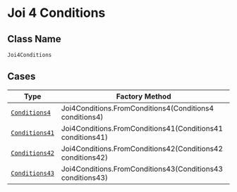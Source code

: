 
# Joi 4 Conditions

## Class Name

`Joi4Conditions`

## Cases

| Type | Factory Method |
|  --- | --- |
| [`Conditions4`](../../../doc/models/conditions-4.md) | Joi4Conditions.FromConditions4(Conditions4 conditions4) |
| [`Conditions41`](../../../doc/models/conditions-41.md) | Joi4Conditions.FromConditions41(Conditions41 conditions41) |
| [`Conditions42`](../../../doc/models/conditions-42.md) | Joi4Conditions.FromConditions42(Conditions42 conditions42) |
| [`Conditions43`](../../../doc/models/conditions-43.md) | Joi4Conditions.FromConditions43(Conditions43 conditions43) |

